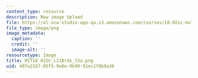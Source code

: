 ```yaml
---
content_type: resource
description: New image Upload
file: https://ol-ocw-studio-app-qa.s3.amazonaws.com/courses/18-02sc-multivariable-calculus-fall-2010/407a216705f59e0e9b9991ec2f0b9a36_MIT18_02SC_L21Brds_15a.png
file_type: image/png
image_metadata:
  caption: ''
  credit: ''
  image-alt: ''
resourcetype: Image
title: MIT18_02SC_L21Brds_15a.png
uid: 407a2167-05f5-9e0e-9b99-91ec2f0b9a36
---
```

